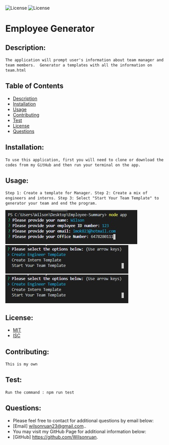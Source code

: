 
![License](https://img.shields.io/badge/License-MIT-green.svg)  ![License](https://img.shields.io/badge/License-BSD-green.svg)
# Employee Generator

## Description:
    The application will prompt user's information about team manager and team members.  Generator a templates with all the information on team.html

## Table of Contents

- [Description](#description)
- [Installation](#installation)
- [Usage](#usage) 
- [Contributing](#contributing)
- [Test](#test)
- [License](#license) 
- [Questions](#questions)

## Installation:
    To use this application, first you will need to clone or download the codes from my GitHub and then run your terminal on the app.

## Usage:
    Step 1: Create a template for Manager. Step 2: Create a mix of engineers and interns. Step 3: Select "Start Your Team Template" to generator your team and end the program.
![ScreenShot](./Assets/Images/Step1.jpg)
![ScreenShot](./Assets/Images/Step2.jpg)
![ScreenShot](./Assets/Images/Step2.jpg)

## License:
   - [MIT](https://choosealicense.com/licenses/mit/)
   - [ISC](https://choosealicense.com/licenses/isc/)

## Contributing:
    This is my own

## Test:
    Run the command : npm run test

## Questions: 
  - Please feel free to contact for additional questions by email below: 
  - [Email] wilsonruan23@gmail.com..
  - You may visit my GitHub Page for additional information below: 
  - [GitHub] https://github.com/Wilsonruan.
  